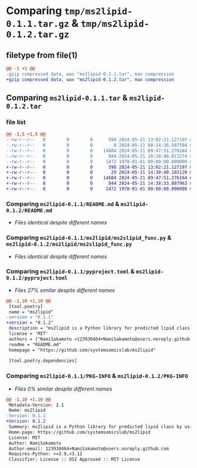 # Comparing `tmp/ms2lipid-0.1.1.tar.gz` & `tmp/ms2lipid-0.1.2.tar.gz`

## filetype from file(1)

```diff
@@ -1 +1 @@
-gzip compressed data, was "ms2lipid-0.1.1.tar", max compression
+gzip compressed data, was "ms2lipid-0.1.2.tar", max compression
```

## Comparing `ms2lipid-0.1.1.tar` & `ms2lipid-0.1.2.tar`

### file list

```diff
@@ -1,5 +1,5 @@
--rw-r--r--   0        0        0      598 2024-05-21 13:02:21.127197 ms2lipid-0.1.1/README.md
--rw-r--r--   0        0        0        0 2024-05-21 08:14:36.587584 ms2lipid-0.1.1/ms2lipid/__init__.py
--rw-r--r--   0        0        0    14684 2024-05-21 09:47:51.276164 ms2lipid-0.1.1/ms2lipid/ms2slipid_func.py
--rw-r--r--   0        0        0      844 2024-05-21 10:28:48.813274 ms2lipid-0.1.1/pyproject.toml
--rw-r--r--   0        0        0     1472 1970-01-01 00:00:00.000000 ms2lipid-0.1.1/PKG-INFO
+-rw-r--r--   0        0        0      598 2024-05-21 13:02:21.127197 ms2lipid-0.1.2/README.md
+-rw-r--r--   0        0        0       29 2024-05-21 14:30:40.183120 ms2lipid-0.1.2/ms2lipid/__init__.py
+-rw-r--r--   0        0        0    14684 2024-05-21 09:47:51.276164 ms2lipid-0.1.2/ms2lipid/ms2slipid_func.py
+-rw-r--r--   0        0        0      844 2024-05-21 14:38:33.887963 ms2lipid-0.1.2/pyproject.toml
+-rw-r--r--   0        0        0     1472 1970-01-01 00:00:00.000000 ms2lipid-0.1.2/PKG-INFO
```

### Comparing `ms2lipid-0.1.1/README.md` & `ms2lipid-0.1.2/README.md`

 * *Files identical despite different names*

### Comparing `ms2lipid-0.1.1/ms2lipid/ms2slipid_func.py` & `ms2lipid-0.1.2/ms2lipid/ms2slipid_func.py`

 * *Files identical despite different names*

### Comparing `ms2lipid-0.1.1/pyproject.toml` & `ms2lipid-0.1.2/pyproject.toml`

 * *Files 27% similar despite different names*

```diff
@@ -1,10 +1,10 @@
 [tool.poetry]
 name = "ms2lipid"
-version = "0.1.1"
+version = "0.1.2"
 description = "ms2lipid is a Python library for predicted lipid class by using ms2 spectrum."
 license = 'MIT'
 authors = ["NamiSakamoto <123930464+NamiSakamoto@users.noreply.github.com>"]
 readme = "README.md"
 homepage = "https://github.com/systemsomicslab/ms2lipid"
 
 [tool.poetry.dependencies]
```

### Comparing `ms2lipid-0.1.1/PKG-INFO` & `ms2lipid-0.1.2/PKG-INFO`

 * *Files 0% similar despite different names*

```diff
@@ -1,10 +1,10 @@
 Metadata-Version: 2.1
 Name: ms2lipid
-Version: 0.1.1
+Version: 0.1.2
 Summary: ms2lipid is a Python library for predicted lipid class by using ms2 spectrum.
 Home-page: https://github.com/systemsomicslab/ms2lipid
 License: MIT
 Author: NamiSakamoto
 Author-email: 123930464+NamiSakamoto@users.noreply.github.com
 Requires-Python: >=3.9,<3.12
 Classifier: License :: OSI Approved :: MIT License
```

